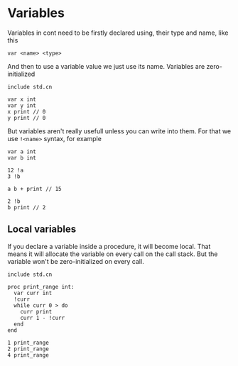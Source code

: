 # Variables
Variables in cont need to be firstly declared using, their type and name, like this
```
var <name> <type>
```
And then to use a variable value we just use its name. Variables are zero-initialized
```
include std.cn

var x int
var y int
x print // 0
y print // 0
```

But variables aren't really usefull unless you can write into them. For that we use `!<name>` syntax, for example
```
var a int
var b int

12 !a
3 !b

a b + print // 15

2 !b
b print // 2
```

## Local variables
If you declare a variable inside a procedure, it will become local. That means it will allocate the variable on every call on the call stack. But the variable won't be zero-initialized on every call.

```
include std.cn

proc print_range int:
  var curr int
  !curr
  while curr 0 > do
    curr print
    curr 1 - !curr 
  end
end

1 print_range
2 print_range
4 print_range
```